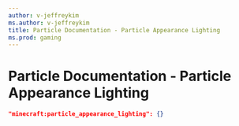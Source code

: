 ```yaml
---
author: v-jeffreykim
ms.author: v-jeffreykim
title: Particle Documentation - Particle Appearance Lighting
ms.prod: gaming
---
```


# Particle Documentation - Particle Appearance Lighting

```json
"minecraft:particle_appearance_lighting": {}
```
